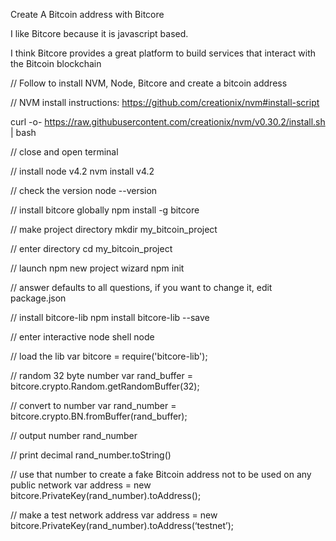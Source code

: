 
Create A Bitcoin address with Bitcore

I like Bitcore because it is javascript based.

I think Bitcore provides a great platform to build services that interact with the Bitcoin blockchain



// Follow to install NVM, Node, Bitcore and create a bitcoin address

// NVM install instructions:
https://github.com/creationix/nvm#install-script

curl -o- https://raw.githubusercontent.com/creationix/nvm/v0.30.2/install.sh | bash

// close and open terminal

// install node v4.2
nvm install v4.2

// check the version
node --version

// install bitcore globally
npm install -g bitcore

// make project directory
mkdir my_bitcoin_project

// enter directory
cd my_bitcoin_project

// launch npm new project wizard
npm init

// answer defaults to all questions, if you want to change it, edit package.json

// install bitcore-lib 
npm install bitcore-lib --save

// enter interactive node shell
node

// load the lib
var bitcore = require('bitcore-lib');

// random 32 byte number
var rand_buffer = bitcore.crypto.Random.getRandomBuffer(32);

// convert to number
var rand_number = bitcore.crypto.BN.fromBuffer(rand_buffer);

// output number
rand_number

// print decimal
rand_number.toString()

// use that number to create a fake Bitcoin address not to be used on any public network
var address = new bitcore.PrivateKey(rand_number).toAddress();

// make a test network address
var address = new bitcore.PrivateKey(rand_number).toAddress(‘testnet’);
